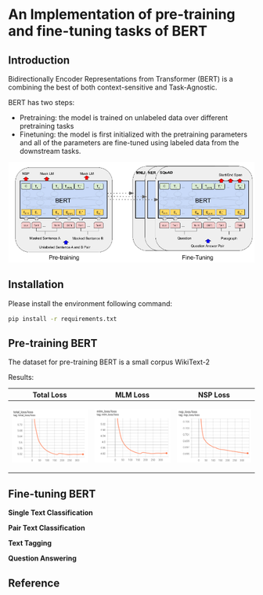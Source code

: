# An Implementation of pre-training and fine-tuning tasks of BERT

## Introduction
Bidirectionally Encoder Representations from Transformer (BERT) is a combining the best of both context-sensitive and Task-Agnostic. 

BERT has two steps: 
+ Pretraining: the model is trained on unlabeled data over different pretraining tasks
+ Finetuning: the model is first initialized with the pretraining parameters and all of the parameters are fine-tuned using labeled data from the downstream tasks.

<p align="center">
    <img src="images/pretrain_bert.png">
</p>

## Installation
Please install the environment following command:
```bash
pip install -r requirements.txt
```

## Pre-training BERT

The dataset for pre-training BERT is a small corpus WikiText-2

Results:

| Total Loss | MLM Loss | NSP Loss |
|--|--|--|
| <p align='center'><img src="images/total_loss.png"></p> | <p align='center'><img src="images/mlm_loss.png"></p> | <p align='center'><img src="images/nsp_loss.png"></p> |

## Fine-tuning BERT

**Single Text Classification**

**Pair Text Classification**

**Text Tagging**

**Question Answering**

## Reference